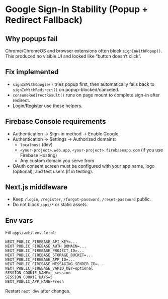 # Google Sign-In Stability (Popup + Redirect Fallback)

## Why popups fail

Chrome/ChromeOS and browser extensions often block `signInWithPopup()`. This produced no visible UI and looked like “button doesn’t click”.

## Fix implemented

- `signInWithGoogle()` tries popup first, then automatically falls back to `signInWithRedirect()` on popup-blocked/canceled.
- `consumeRedirectResult()` runs on page mount to complete sign-in after redirect.
- Login/Register use these helpers.

## Firebase Console requirements

- Authentication → Sign-in method → Enable Google.
- Authentication → Settings → Authorized domains:
  - `localhost` (dev)
  - `<your-project>.web.app`, `<your-project>.firebaseapp.com` (if you use Firebase Hosting)
  - Any custom domain you serve from
- OAuth consent screen must be configured with your app name, logo (optional), and test users (if in testing).

## Next.js middleware

- Keep `/login`, `/register`, `/forgot-password`, `/reset-password` public.
- Do not block `/api/*` or static assets.

## Env vars

Fill `apps/web/.env.local`:

```
NEXT_PUBLIC_FIREBASE_API_KEY=...
NEXT_PUBLIC_FIREBASE_AUTH_DOMAIN=...
NEXT_PUBLIC_FIREBASE_PROJECT_ID=...
NEXT_PUBLIC_FIREBASE_STORAGE_BUCKET=...
NEXT_PUBLIC_FIREBASE_APP_ID=...
NEXT_PUBLIC_FIREBASE_MESSAGING_SENDER_ID=...
NEXT_PUBLIC_FIREBASE_VAPID_KEY=optional
SESSION_COOKIE_NAME=__session
SESSION_COOKIE_DAYS=5
NEXT_PUBLIC_APP_NAME=Fresh
```

Restart `next dev` after changes.
